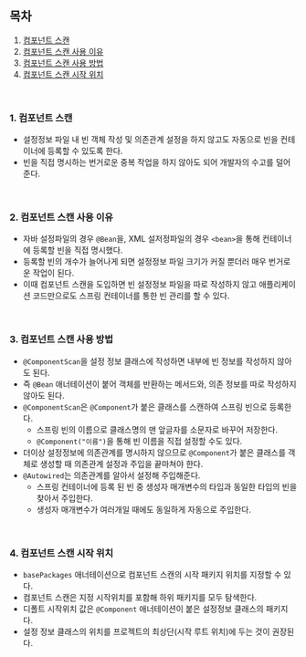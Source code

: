 ## 목차

1. [컴포넌트 스캔](#1-컴포넌트-스캔)
2. [컴포넌트 스캔 사용 이유](#2-컴포넌트-스캔-사용-이유)
3. [컴포넌트 스캔 사용 방법](#3-컴포넌트-스캔-사용-방법)
4. [컴포넌트 스캔 시작 위치](#4-컴포넌트-스캔-시작-위치)

<br>

### 1. 컴포넌트 스캔

- 설정정보 파일 내 빈 객체 작성 및 의존관계 설정을 하지 않고도 자동으로 빈을 컨테이너에 등록할 수 있도록 한다.
- 빈을 직접 명시하는 번거로운 중복 작업을 하지 않아도 되어 개발자의 수고를 덜어준다.
<br>

### 2. 컴포넌트 스캔 사용 이유

- 자바 설정파일의 경우 `@Bean`을, XML 설저정파일의 경우 `<bean>`을 통해 컨테이너에 등록할 빈을 직접 명시했다.
- 등록할 빈의 개수가 늘어나게 되면 설정정보 파일 크기가 커질 뿐더러 매우 번거로운 작업이 된다.
- 이때 컴포넌트 스캔을 도입하면 빈 설정정보 파일을 따로 작성하지 않고 애플리케이션 코드만으로도 스프링 컨테이너를 통한 빈 관리를 할 수 있다.
<br>

### 3. 컴포넌트 스캔 사용 방법

- `@ComponentScan`을 설정 정보 클래스에 작성하면 내부에 빈 정보를 작성하지 않아도 된다.
- 즉 `@Bean` 애너테이션이 붙어 객체를 반환하는 메서드와, 의존 정보를 따로 작성하지 않아도 된다.
- `@ComponentScan`은 `@Component`가 붙은 클래스를 스캔하여 스프링 빈으로 등록한다.
    - 스프링 빈의 이름으로 클래스명의 맨 앞글자를 소문자로 바꾸어 저장한다.
    - `@Component("이름")`을 통해 빈 이름을 직접 설정할 수도 있다.
- 더이상 설정정보에 의존관계를 명시하지 않으므로 `@Component`가 붙은 클래스를 객체로 생성할 때 의존관계 설정과 주입을 끝마쳐야 한다.
- `@Autowired`는 의존관계를 알아서 설정해 주입해준다.
    - 스프링 컨테이너에 등록 된 빈 중 생성자 매개변수의 타입과 동일한 타입의 빈을 찾아서 주입한다.
    - 생성자 매개변수가 여러개일 때에도 동일하게 자동으로 주입한다.
<br>

### 4. 컴포넌트 스캔 시작 위치

- `basePackages` 애너테이션으로 컴포넌트 스캔의 시작 패키지 위치를 지정할 수 있다.
- 컴포넌트 스캔은 지정 시작위치를 포함해 하위 패키지를 모두 탐색한다.
- 디폴트 시작위치 값은 `@Component` 애너테이션이 붙은 설정정보 클래스의 패키지다.
- 설정 정보 클래스의 위치를 프로젝트의 최상단(시작 루트 위치)에 두는 것이 권장된다.
